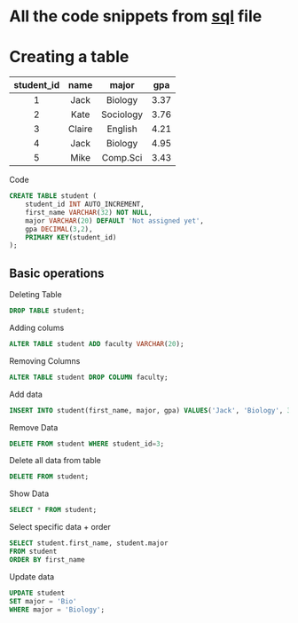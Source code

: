 # All the code snippets from <a href="test.sql">sql</a> file

<h1>Creating a table</h1>

| student_id|name|major | gpa  |
| :---: | :---: | :---: | :---:|
| 1 | Jack  | Biology   | 3.37 |
| 2 | Kate  | Sociology | 3.76 |
| 3 | Claire| English   | 4.21 |
| 4 | Jack  | Biology   | 4.95 |
| 5 | Mike  | Comp.Sci  | 3.43 |

Code
```sql
CREATE TABLE student (
    student_id INT AUTO_INCREMENT,
    first_name VARCHAR(32) NOT NULL,
    major VARCHAR(20) DEFAULT 'Not assigned yet',
    gpa DECIMAL(3,2),
    PRIMARY KEY(student_id)
);
```

<h2> Basic operations</h2>

Deleting Table
```sql
DROP TABLE student;
```
Adding colums 
```sql
ALTER TABLE student ADD faculty VARCHAR(20);
```
Removing Columns 
```sql
ALTER TABLE student DROP COLUMN faculty;
```
Add data
```sql
INSERT INTO student(first_name, major, gpa) VALUES('Jack', 'Biology', 3.37);
```
Remove Data
```sql
DELETE FROM student WHERE student_id=3;
```
Delete all data from table
```sql
DELETE FROM student;
```
Show Data
```sql
SELECT * FROM student;
```
Select specific data + order
```sql
SELECT student.first_name, student.major
FROM student
ORDER BY first_name
```
Update data
```sql
UPDATE student
SET major = 'Bio'
WHERE major = 'Biology';
```
